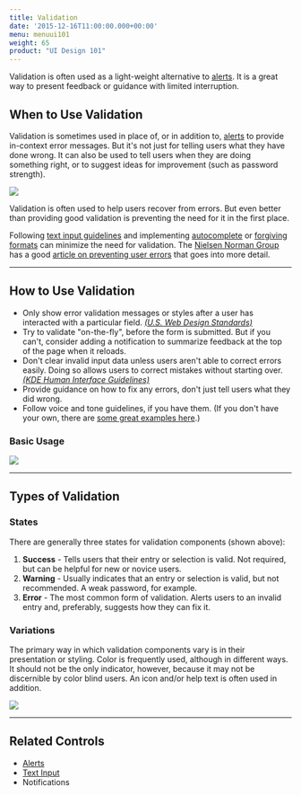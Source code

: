 ```yaml
---
title: Validation
date: '2015-12-16T11:00:00.000+00:00'
menu: menuui101
weight: 65
product: "UI Design 101"
---
```


Validation is often used as a light-weight alternative to [alerts](../alerts/). It is a great way to present feedback or guidance with limited interruption.<!--more-->


## When to Use Validation

Validation is sometimes used in place of, or in addition to, [alerts](../alerts) to provide in-context error messages. But it's not just for telling users what they have done wrong. It can also be used to tell users when they are doing something right, or to suggest ideas for improvement (such as password strength).

![](//media.balsamiq.com/img/support/tutorials/ui101/shopify-validation.png)

Validation is often used to help users recover from errors. But even better than providing good validation is preventing the need for it in the first place.

Following [text input guidelines](../text-input/) and implementing [autocomplete](http://ui-patterns.com/patterns/Autocomplete) or [forgiving formats](http://ui-patterns.com/patterns/ForgivingFormat) can minimize the need for validation. The [Nielsen Norman Group](https://www.nngroup.com/) has a good [article on preventing user errors](https://www.nngroup.com/articles/slips/) that goes into more detail.

---

## How to Use Validation

* Only show error validation messages or styles after a user has interacted with a particular field. [*(U.S. Web Design Standards)*](https://standards.usa.gov/components/form-controls/#text-input)
* Try to validate "on-the-fly", before the form is submitted. But if you can't, consider adding a notification to summarize feedback at the top of the page when it reloads.
* Don't clear invalid input data unless users aren't able to correct errors easily. Doing so allows users to correct mistakes without starting over. [*(KDE Human Interface Guidelines)*](https://community.kde.org/KDE_Visual_Design_Group/HIG/LineEdit)
*  Provide guidance on how to fix any errors, don't just tell users what they did wrong.
*  Follow voice and tone guidelines, if you have them. (If you don't have your own, there are [some great examples here](http://voiceandtoneguides.webflow.io/).)

### Basic Usage

![](//media.balsamiq.com/img/support/tutorials/ui101/validation.png)


---

## Types of Validation

### States

There are generally three states for validation components (shown above):

1. **Success** - Tells users that their entry or selection is valid. Not required, but can be helpful for new or novice users.
2. **Warning** - Usually indicates that an entry or selection is valid, but not recommended. A weak password, for example.
3. **Error** - The most common form of validation. Alerts users to an invalid entry and, preferably, suggests how they can fix it.

### Variations

The primary way in which validation components vary is in their presentation or styling. Color is frequently used, although in different ways. It should not be the only indicator, however, because it may not be discernible by color blind users. An icon and/or help text is often used in addition.

![](//media.balsamiq.com/img/support/tutorials/ui101/validation-variations.png)

---

## Related Controls

* [Alerts](../alerts/)
* [Text Input](../text-input/)
* Notifications
